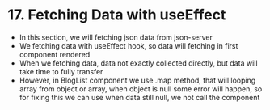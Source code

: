 # 17. Fetching Data with useEffect
- In this section, we will fetching json data from json-server
- We fetching data with useEffect hook, so data will fetching in first component rendered
- When we fetching data, data not exactly collected directly, but data will take time to fully transfer 
- However, in BlogList component we use .map method, that will looping array from object or array, when object is null some error will happen, so for fixing this we can use when data still null, we not call the component
